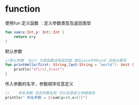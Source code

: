# function

使用fun 定义函数  ：定义参数类型及返回类型
```kotlin
fun sum(x:Int,y: Int):Int {
    return x+y
}
```

默认参数 
```kotlin
//默认参数  Unit 代表函数没有返回值 类似java中的void 没有必要写
fun printHello(first: String,last:String = "world"): Unit {
    println("$first,$last")
}

```

传入参数的名字，参数顺序任意定义
```kotlin
//    命名参数 包含参数名称 可以任意定义参数顺序
println(" 命名参数 = ${sum(y=10,x=5)}")
```


